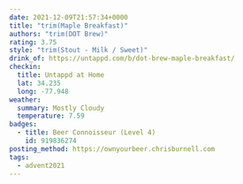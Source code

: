 ```yaml
---
date: 2021-12-09T21:57:34+0000
title: "trim(Maple Breakfast)"
authors: "trim(DOT Brew)"
rating: 3.75
style: "trim(Stout - Milk / Sweet)"
drink_of: https://untappd.com/b/dot-brew-maple-breakfast/
checkin:
  title: Untappd at Home
  lat: 34.235
  long: -77.948
weather:
  summary: Mostly Cloudy
  temperature: 7.59
badges:
  - title: Beer Connoisseur (Level 4)
    id: 919836274
posting_method: https://ownyourbeer.chrisburnell.com
tags:
  - advent2021
---
```

